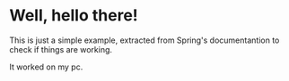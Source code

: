 # Well, hello there!

This is just a simple example, extracted from Spring's documentantion to check if things are working.

It worked on my pc.
